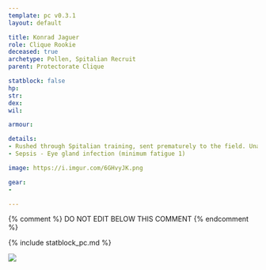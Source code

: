 ```yaml
---
template: pc v0.3.1
layout: default

title: Konrad Jaguer
role: Clique Rookie
deceased: true
archetype: Pollen, Spitalian Recruit
parent: Protectorate Clique

statblock: false
hp: 
str: 
dex: 
wil: 

armour: 

details:
- Rushed through Spitalian training, sent prematurely to the field. Unaware and keen. Holds a tome. 18 yo.
- Sepsis - Eye gland infection (minimum fatigue 1)

image: https://i.imgur.com/6GHvyJK.png

gear:
-

---
```


{% comment %}
DO NOT EDIT BELOW THIS COMMENT
{% endcomment %}

{% include statblock_pc.md %}

![](https://i.imgur.com/6WZkd0E.png)
